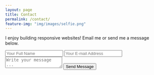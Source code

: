 ```yaml
---
layout: page
title: Contact
permalink: /contact/
feature-img: "img/images/selfie.png"
---
```


I enjoy building responsive websites! Email me or send me a message below.

<form action="https://getsimpleform.com/messages?form_api_token=b81f4140864bc16d1465c5d176da14c7" method="post">
  <!-- the redirect_to is optional, the form will redirect to the referrer on submission -->
  <input type='hidden' name='redirect_to' value='saragclark.com/thank-you/' />
  <input type='text' name='name' placeholder='Your Full Name' />
  <input type='email' name='email' placeholder='Your E-mail Address' />
  <textarea name='message' placeholder='Write your message ...'></textarea>
  <input type='submit' value='Send Message' />
</form>
